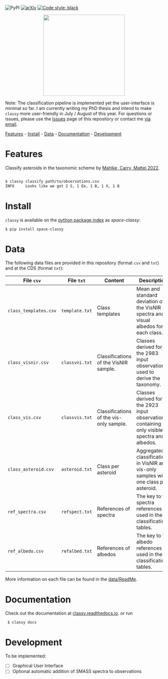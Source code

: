 ![PyPI](https://img.shields.io/pypi/v/space-classy) [![arXiv](https://img.shields.io/badge/arXiv-2203.11229-f9f107.svg)](https://arxiv.org/abs/2203.11229) [![Code style: black](https://img.shields.io/badge/code%20style-black-000000.svg)](https://github.com/psf/black)

<p align="center">
  <img width="260" src="https://raw.githubusercontent.com/maxmahlke/classy/main/docs/gfx/logo_classy.png">
</p>

Note: The classification pipeline is implemented yet the user-interface is
minimal so far. I am currently writing my PhD thesis and intend to make `classy`
more user-friendly in July / August of this year. For questions or issues, please use the [Issues](https://github.com/maxmahlke/classy/issues) page of this repository
or contact me [via email](https://www.oca.eu/en/max-mahlke).

[Features](#features) - [Install](#install) - [Data](#data) - [Documentation](#documentation) - [Development](#development)

# Features

Classify asteroids in the taxonomic scheme by [Mahlke, Carry, Mattei 2022](https://arxiv.org/abs/2203.11229).

``` sh

$ classy classify path/to/observations.csv
INFO     Looks like we got 2 S, 1 Ee, 1 B, 1 X, 1 Q

```

<!-- Tip: Check out [rocks](https://github.com/maxmahlke/rocks) to easily add IAU -->
<!-- names, numbers, designations, and literature parameters to the observations. -->

# Install

`classy` is available on the [python package index](https://pypi.org) as *space-classy*:

``` sh
$ pip install space-classy
```

# Data

The following data files are provided in this repository (format `csv` and `txt`) and at the CDS (format `txt`):

| File `csv` | File `txt` |  Content | Description|
|-----------|--------|----|------------|
| `class_templates.csv` | `template.txt` | Class templates |  Mean and standard deviation of the VisNIR spectra and visual albedos for each class. |
| `class_visnir.csv` | `classvni.txt` | Classifications of the VisNIR sample. |  Classes derived for the 2983 input observations used to derive the taxonomy. |
| `class_vis.csv` | `classvis.txt` | Classifications of the vis-only sample. |  Classes derived for the 2923 input observations containing only visible spectra and albedos. |
| `class_asteroid.csv` | `asteroid.txt` | Class per asteroid |  Aggregated classifications in VisNIR and vis-only samples with one class per asteroid. |
| `ref_spectra.csv` | `refspect.txt` | References of spectra | The key to the spectra references used in the classification tables. |
| `ref_albedo.csv` | `refalbed.txt` | References of albedos |  The key to the albedo references used in the classification tables. |

More information on each file can be found in the [data/ReadMe](https://github.com/maxmahlke/classy/blob/main/data/ReadMe).

# Documentation

Check out the documentation at [classy.readthedocs.io](https://classy.readthedocs.io/en/latest/).
or run

     $ classy docs

# Development

To be implemented:

- [ ] Graphical User Interface
- [ ] Optional automatic addition of SMASS spectra to observations
<!-- - [ ] Automatic determination of best smoothing parameters -->

<!-- # Contribute -->

<!-- Computation of asteroid class by weighted average -->
